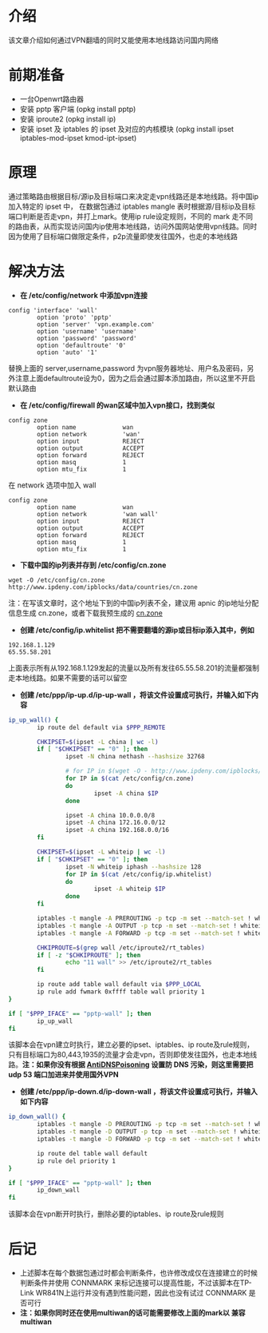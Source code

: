 # 介绍
该文章介绍如何通过VPN翻墙的同时又能使用本地线路访问国内网络


# 前期准备
 * 一台Openwrt路由器
 * 安装 pptp 客户端 (opkg install pptp)
 * 安装 iproute2 (opkg install ip)
 * 安装 ipset 及 iptables 的 ipset 及对应的内核模块 (opkg install ipset iptables-mod-ipset kmod-ipt-ipset)


# 原理
通过策略路由根据目标/源ip及目标端口来决定走vpn线路还是本地线路。将中国ip加入特定的 ipset 中， 在数据包通过 iptables mangle 表时根据源/目标ip及目标端口判断是否走vpn，并打上mark。使用ip rule设定规则，不同的 mark 走不同的路由表，从而实现访问国内ip使用本地线路，访问外国网站使用vpn线路。同时因为使用了目标端口做限定条件，p2p流量即使发往国外，也走的本地线路


# 解决方法
 * **在 /etc/config/network 中添加vpn连接**

```
config 'interface' 'wall'
        option 'proto' 'pptp'
        option 'server' 'vpn.example.com'
        option 'username' 'username'
        option 'password' 'password'
        option 'defaultroute' '0'
        option 'auto' '1'
```

替换上面的 server,username,password 为vpn服务器地址、用户名及密码，另外注意上面defaultroute设为0，因为之后会通过脚本添加路由，所以这里不开启默认路由

 * **在 /etc/config/firewall 的wan区域中加入vpn接口，找到类似**

```
config zone
        option name             wan
        option network          'wan'
        option input            REJECT
        option output           ACCEPT
        option forward          REJECT
        option masq             1
        option mtu_fix          1
```

在 network 选项中加入 wall

```
config zone
        option name             wan
        option network          'wan wall'
        option input            REJECT
        option output           ACCEPT
        option forward          REJECT
        option masq             1
        option mtu_fix          1
```

 * **下载中国的ip列表并存到 /etc/config/cn.zone**

```
wget -O /etc/config/cn.zone http://www.ipdeny.com/ipblocks/data/countries/cn.zone
```

注：在写该文章时，这个地址下到的中国ip列表不全，建议用 apnic 的ip地址分配信息生成 cn.zone，或者下载我预生成的 [cn.zone](cn.zone)

 * **创建 /etc/config/ip.whitelist 把不需要翻墙的源ip或目标ip添入其中，例如**

```
192.168.1.129
65.55.58.201
```

上面表示所有从192.168.1.129发起的流量以及所有发往65.55.58.201的流量都强制走本地线路。如果不需要的话可以留空

 * **创建 /etc/ppp/ip-up.d/ip-up-wall ，将该文件设置成可执行，并输入如下内容**

```bash
ip_up_wall() {
        ip route del default via $PPP_REMOTE

        CHKIPSET=$(ipset -L china | wc -l)
        if [ "$CHKIPSET" == "0" ]; then
                ipset -N china nethash --hashsize 32768

                # for IP in $(wget -O - http://www.ipdeny.com/ipblocks/data/countries/cn.zone)
                for IP in $(cat /etc/config/cn.zone)
                do
                        ipset -A china $IP
                done

                ipset -A china 10.0.0.0/8
                ipset -A china 172.16.0.0/12
                ipset -A china 192.168.0.0/16
        fi

        CHKIPSET=$(ipset -L whiteip | wc -l)
        if [ "$CHKIPSET" == "0" ]; then
                ipset -N whiteip iphash --hashsize 128
                for IP in $(cat /etc/config/ip.whitelist)
                do
                        ipset -A whiteip $IP
                done
        fi

        iptables -t mangle -A PREROUTING -p tcp -m set --match-set ! whiteip src -m set --match-set ! whiteip dst -m set --match-set ! china dst -m multiport --dports 80,443,1935 -j MARK --set-mark 0xffff
        iptables -t mangle -A OUTPUT -p tcp -m set --match-set ! whiteip src -m set --match-set ! whiteip dst -m set --match-set ! china dst -m multiport --dports 80,443,1935 -j MARK --set-mark 0xffff
        iptables -t mangle -A FORWARD -p tcp -m set --match-set ! whiteip src -m set --match-set ! whiteip dst -m set --match-set ! china dst -m multiport --dports 80,443,1935 -j MARK --set-mark 0xffff

        CHKIPROUTE=$(grep wall /etc/iproute2/rt_tables)
        if [ -z "$CHKIPROUTE" ]; then
                echo "11 wall" >> /etc/iproute2/rt_tables
        fi

        ip route add table wall default via $PPP_LOCAL
        ip rule add fwmark 0xffff table wall priority 1
}

if [ "$PPP_IFACE" == "pptp-wall" ]; then
        ip_up_wall
fi
```

该脚本会在vpn建立时执行，建立必要的ipset、iptables、ip route及rule规则，只有目标端口为80,443,1935的流量才会走vpn，否则即使发往国外，也走本地线路。**注：如果你没有根据 [AntiDNSPoisoning](AntiDNSPoisoning.md) 设置防 DNS 污染，则这里需要把 udp 53 端口加进来并使用国外VPN**

 * **创建 /etc/ppp/ip-down.d/ip-down-wall ，将该文件设置成可执行，并输入如下内容**

```bash
ip_down_wall() {
        iptables -t mangle -D PREROUTING -p tcp -m set --match-set ! whiteip src -m set --match-set ! whiteip dst -m set --match-set ! china dst -m multiport --dports 80,443,1935 -j MARK --set-mark 0xffff
        iptables -t mangle -D OUTPUT -p tcp -m set --match-set ! whiteip src -m set --match-set ! whiteip dst -m set --match-set ! china dst -m multiport --dports 80,443,1935 -j MARK --set-mark 0xffff
        iptables -t mangle -D FORWARD -p tcp -m set --match-set ! whiteip src -m set --match-set ! whiteip dst -m set --match-set ! china dst -m multiport --dports 80,443,1935 -j MARK --set-mark 0xffff

        ip route del table wall default
        ip rule del priority 1
}

if [ "$PPP_IFACE" == "pptp-wall" ]; then
        ip_down_wall
fi
```

该脚本会在vpn断开时执行，删除必要的iptables、ip route及rule规则


# 后记
 * 上述脚本在每个数据包通过时都会判断条件，也许修改成仅在连接建立的时候判断条件并使用 CONNMARK 来标记连接可以提高性能，不过该脚本在TP-Link WR841N上运行并没有遇到性能问题，因此也没有试过 CONNMARK 是否可行
 * **注：如果你同时还在使用multiwan的话可能需要修改上面的mark以 兼容multiwan**
